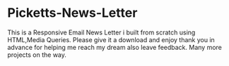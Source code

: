 # Picketts-News-Letter
This is a Responsive Email News Letter i built from scratch using HTML,Media Queries.
Please give it a download and enjoy thank you in advance for helping me reach my dream also leave feedback.
Many more projects on the way.
